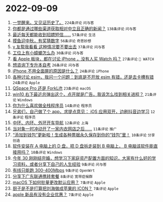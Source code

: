 # 2022-09-09

1. [一觉醒来。又见证历史了。](https://www.v2ex.com/t/878785) `224条评论` `问与答`
1. [你都是通过哪些渠道获取相对中立且正确的新闻？](https://www.v2ex.com/t/878787) `138条评论` `问与答`
1. [最近每天都能收到招嫖短信……](https://www.v2ex.com/t/878831) `57条评论` `生活`
1. [摸鱼迎中秋，有奖猜数字](https://www.v2ex.com/t/878872) `56条评论` `奇思妙想`
1. [v 友帮我看看 这种情况要不要出去](https://www.v2ex.com/t/878826) `37条评论` `问与答`
1. [工位上有小蟑螂怎么办](https://www.v2ex.com/t/878824) `30条评论` `问与答`
1. [看 Apple 板块，都在讨论 iPhone ，没有人买 Watch 吗？](https://www.v2ex.com/t/878845) `27条评论` ` WATCH`
1. [想咨询下专升本自考](https://www.v2ex.com/t/878804) `26条评论` `问与答`
1. [iPhone 不用全面屏的原因是什么？](https://www.v2ex.com/t/878857) `24条评论` `iPhone`
1. [各种讨论 esim，我问一个问题：到底是不开放 esim 有错，还是去卡槽有错](https://www.v2ex.com/t/878855) `24条评论` `Apple`
1. [QSpace Pro 还是 ForkLift](https://www.v2ex.com/t/878836) `23条评论` `macOS`
1. [win10 右下最近总弹出这个，点开就是广告，我该怎么找到相关进程？](https://www.v2ex.com/t/878870) `21条评论` `Windows`
1. [你为什么喜欢做全栈程序员](https://www.v2ex.com/t/878881) `14条评论` `程序员`
1. [兄弟们，自己做了个 app，求提点意见： iOS 应用双开，边刷抖音边学习](https://www.v2ex.com/t/878866) `12条评论` `程序员`
1. [中环、内环、外环开车导航](https://www.v2ex.com/t/878790) `12条评论` `上海`
1. [当对象一时冲动开了一家内衣网店之后......](https://www.v2ex.com/t/878839) `11条评论` `推广`
1. [“添加到钱包”更新啦！生成各种票据永久保存到你的“钱包”里！](https://www.v2ex.com/t/878842) `10条评论` `分享创造`
1. [软件安装在 A 电脑上的 D 盘，把 D 盘拆走装到 B 电脑上， B 电脑该软件能直接用吗？](https://www.v2ex.com/t/878809) `10条评论` `Windows`
1. [今年 30 刚刚结完婚，想学习下家庭资产配置方面的知识，大家有什么好的学习资料，或者分享下自己的人生经验](https://www.v2ex.com/t/878847) `9条评论` `问与答`
1. [有线只能跑 300-400Mbps](https://www.v2ex.com/t/878830) `9条评论` `OpenWrt`
1. [分享下广东联通携转套餐](https://www.v2ex.com/t/878794) `8条评论` `宽带症候群`
1. [macOS 下如何批量更改默认应用？](https://www.v2ex.com/t/878840) `7条评论` `Apple`
1. [厨子是不是打算把刘海做成苹果的 ICON？](https://www.v2ex.com/t/878837) `7条评论` `Apple`
1. [apple 新品有没有企业优惠？](https://www.v2ex.com/t/878820) `7条评论` `Apple`
